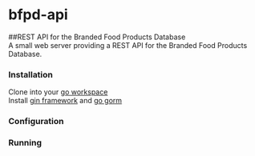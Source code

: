 # bfpd-api
##REST API for the Branded Food Products Database  
A small web server providing a REST API for the Branded Food Products Database.  
### Installation
Clone into your [go workspace](https://golang.org/doc/code.html)  
Install [gin framework](https://github.com/gin-gonic/gin) and [go gorm](http://jinzhu.me/gorm/)
### Configuration
### Running
